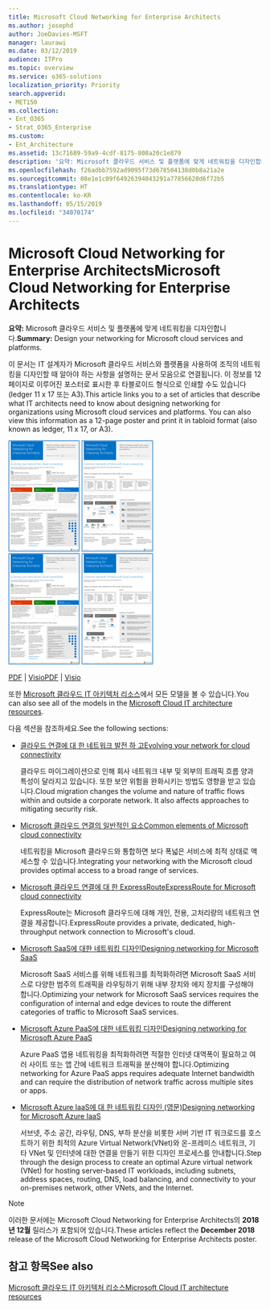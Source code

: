 ```yaml
---
title: Microsoft Cloud Networking for Enterprise Architects
ms.author: josephd
author: JoeDavies-MSFT
manager: laurawi
ms.date: 03/12/2019
audience: ITPro
ms.topic: overview
ms.service: o365-solutions
localization_priority: Priority
search.appverid:
- MET150
ms.collection:
- Ent_O365
- Strat_O365_Enterprise
ms.custom:
- Ent_Architecture
ms.assetid: 13c71689-59a9-4cdf-8175-808a20c1e879
description: '요약: Microsoft 클라우드 서비스 및 플랫폼에 맞게 네트워킹을 디자인합니다.'
ms.openlocfilehash: f26adbb7592ad9095f73d678504138d0b8a21a2e
ms.sourcegitcommit: 08e1e1c09f64926394043291a77856620d6f72b5
ms.translationtype: HT
ms.contentlocale: ko-KR
ms.lasthandoff: 05/15/2019
ms.locfileid: "34070174"
---
```

# <a name="microsoft-cloud-networking-for-enterprise-architects"></a><span data-ttu-id="c52c0-103">Microsoft Cloud Networking for Enterprise Architects</span><span class="sxs-lookup"><span data-stu-id="c52c0-103">Microsoft Cloud Networking for Enterprise Architects</span></span>

 <span data-ttu-id="c52c0-104">**요약:** Microsoft 클라우드 서비스 및 플랫폼에 맞게 네트워킹을 디자인합니다.</span><span class="sxs-lookup"><span data-stu-id="c52c0-104">**Summary:** Design your networking for Microsoft cloud services and platforms.</span></span>
  
<span data-ttu-id="c52c0-p101">이 문서는 IT 설계자가 Microsoft 클라우드 서비스와 플랫폼을 사용하여 조직의 네트워킹을 디자인할 때 알아야 하는 사항을 설명하는 문서 모음으로 연결됩니다. 이 정보를 12페이지로 이루어진 포스터로 표시한 후 타블로이드 형식으로 인쇄할 수도 있습니다(ledger 11 x 17 또는 A3).</span><span class="sxs-lookup"><span data-stu-id="c52c0-p101">This article links you to a set of articles that describe what IT architects need to know about designing networking for organizations using Microsoft cloud services and platforms. You can also view this information as a 12-page poster and print it in tabloid format (also known as ledger, 11 x 17, or A3).</span></span>
  
<span data-ttu-id="c52c0-107">[![Microsoft 클라우드 네트워킹 모델의 축소판 이미지](media/95e8ab6a-b4d0-4836-acc1-b0b77ebf46e6.png)  
](https://go.microsoft.com/fwlink/p/?linkid=842073)</span><span class="sxs-lookup"><span data-stu-id="c52c0-107">[![Thumb image for Microsoft cloud networking model](media/95e8ab6a-b4d0-4836-acc1-b0b77ebf46e6.png)  
](https://go.microsoft.com/fwlink/p/?linkid=842073)</span></span>
  
<span data-ttu-id="c52c0-108">[PDF](https://go.microsoft.com/fwlink/p/?linkid=842073) | [Visio](https://go.microsoft.com/fwlink/p/?linkid=842074)</span><span class="sxs-lookup"><span data-stu-id="c52c0-108">[PDF](https://go.microsoft.com/fwlink/p/?linkid=842073) | [Visio](https://go.microsoft.com/fwlink/p/?linkid=842074)</span></span>
  
<span data-ttu-id="c52c0-109">또한 [Microsoft 클라우드 IT 아키텍처 리소스](microsoft-cloud-it-architecture-resources.md)에서 모든 모델을 볼 수 있습니다.</span><span class="sxs-lookup"><span data-stu-id="c52c0-109">You can also see all of the models in the [Microsoft Cloud IT architecture resources](microsoft-cloud-it-architecture-resources.md).</span></span>
  
<span data-ttu-id="c52c0-110">다음 섹션을 참조하세요.</span><span class="sxs-lookup"><span data-stu-id="c52c0-110">See the following sections:</span></span>
  
- [<span data-ttu-id="c52c0-111">클라우드 연결에 대 한 네트워크 발전 하 고</span><span class="sxs-lookup"><span data-stu-id="c52c0-111">Evolving your network for cloud connectivity</span></span>](evolving-your-network-for-cloud-connectivity.md)
    
    <span data-ttu-id="c52c0-p102">클라우드 마이그레이션으로 인해 회사 네트워크 내부 및 외부의 트래픽 흐름 양과 특성이 달라지고 있습니다. 또한 보안 위험을 완화시키는 방법도 영향을 받고 있습니다.</span><span class="sxs-lookup"><span data-stu-id="c52c0-p102">Cloud migration changes the volume and nature of traffic flows within and outside a corporate network. It also affects approaches to mitigating security risk.</span></span>
    
- [<span data-ttu-id="c52c0-114">Microsoft 클라우드 연결의 일반적인 요소</span><span class="sxs-lookup"><span data-stu-id="c52c0-114">Common elements of Microsoft cloud connectivity</span></span>](common-elements-of-microsoft-cloud-connectivity.md)
    
    <span data-ttu-id="c52c0-115">네트워킹을 Microsoft 클라우드와 통합하면 보다 폭넓은 서비스에 최적 상태로 액세스할 수 있습니다.</span><span class="sxs-lookup"><span data-stu-id="c52c0-115">Integrating your networking with the Microsoft cloud provides optimal access to a broad range of services.</span></span>
    
- [<span data-ttu-id="c52c0-116">Microsoft 클라우드 연결에 대 한 ExpressRoute</span><span class="sxs-lookup"><span data-stu-id="c52c0-116">ExpressRoute for Microsoft cloud connectivity</span></span>](expressroute-for-microsoft-cloud-connectivity.md)
    
    <span data-ttu-id="c52c0-117">ExpressRoute는 Microsoft 클라우드에 대해 개인, 전용, 고처리량의 네트워크 연결을 제공합니다.</span><span class="sxs-lookup"><span data-stu-id="c52c0-117">ExpressRoute provides a private, dedicated, high-throughput network connection to Microsoft's cloud.</span></span>
    
- [<span data-ttu-id="c52c0-118">Microsoft SaaS에 대한 네트워킹 디자인</span><span class="sxs-lookup"><span data-stu-id="c52c0-118">Designing networking for Microsoft SaaS</span></span>](designing-networking-for-microsoft-saas.md)
    
    <span data-ttu-id="c52c0-119">Microsoft SaaS 서비스를 위해 네트워크를 최적화하려면 Microsoft SaaS 서비스로 다양한 범주의 트래픽을 라우팅하기 위해 내부 장치와 에지 장치를 구성해야 합니다.</span><span class="sxs-lookup"><span data-stu-id="c52c0-119">Optimizing your network for Microsoft SaaS services requires the configuration of internal and edge devices to route the different categories of traffic to Microsoft SaaS services.</span></span>
    
- [<span data-ttu-id="c52c0-120">Microsoft Azure PaaS에 대한 네트워킹 디자인</span><span class="sxs-lookup"><span data-stu-id="c52c0-120">Designing networking for Microsoft Azure PaaS</span></span>](designing-networking-for-microsoft-azure-paas.md)
    
    <span data-ttu-id="c52c0-121">Azure PaaS 앱용 네트워킹을 최적화하려면 적절한 인터넷 대역폭이 필요하고 여러 사이트 또는 앱 간에 네트워크 트래픽을 분산해야 합니다.</span><span class="sxs-lookup"><span data-stu-id="c52c0-121">Optimizing networking for Azure PaaS apps requires adequate Internet bandwidth and can require the distribution of network traffic across multiple sites or apps.</span></span>
    
- [<span data-ttu-id="c52c0-122">Microsoft Azure IaaS에 대 한 네트워킹 디자인 (영문)</span><span class="sxs-lookup"><span data-stu-id="c52c0-122">Designing networking for Microsoft Azure IaaS</span></span>](designing-networking-for-microsoft-azure-iaas.md)
    
    <span data-ttu-id="c52c0-123">서브넷, 주소 공간, 라우팅, DNS, 부하 분산을 비롯한 서버 기반 IT 워크로드를 호스트하기 위한 최적의 Azure Virtual Network(VNet)와 온-프레미스 네트워크, 기타 VNet 및 인터넷에 대한 연결을 만들기 위한 디자인 프로세스를 안내합니다.</span><span class="sxs-lookup"><span data-stu-id="c52c0-123">Step through the design process to create an optimal Azure virtual network (VNet) for hosting server-based IT workloads, including subnets, address spaces, routing, DNS, load balancing, and connectivity to your on-premises network, other VNets, and the Internet.</span></span>
    
> [!NOTE]
> <span data-ttu-id="c52c0-124">이러한 문서에는 Microsoft Cloud Networking for Enterprise Architects의 **2018년 12월** 릴리스가 포함되어 있습니다.</span><span class="sxs-lookup"><span data-stu-id="c52c0-124">These articles reflect the **December 2018** release of the Microsoft Cloud Networking for Enterprise Architects poster.</span></span>
  
## <a name="see-also"></a><span data-ttu-id="c52c0-125">참고 항목</span><span class="sxs-lookup"><span data-stu-id="c52c0-125">See also</span></span>

[<span data-ttu-id="c52c0-126">Microsoft 클라우드 IT 아키텍처 리소스</span><span class="sxs-lookup"><span data-stu-id="c52c0-126">Microsoft Cloud IT architecture resources</span></span>](microsoft-cloud-it-architecture-resources.md)

